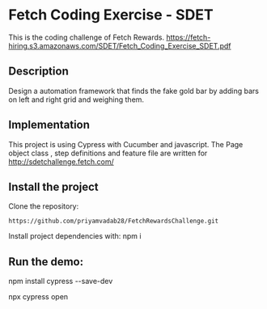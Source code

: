 # Fetch Coding Exercise - SDET
This is the coding challenge of Fetch Rewards.
https://fetch-hiring.s3.amazonaws.com/SDET/Fetch_Coding_Exercise_SDET.pdf

## Description
Design a automation framework that finds the fake gold bar by adding bars on left and right grid and weighing them.

## Implementation
This project is using Cypress with Cucumber and javascript. The Page object class , step definitions and feature file are written for http://sdetchallenge.fetch.com/


##  Install the project
Clone the repository:

`https://github.com/priyamvadab28/FetchRewardsChallenge.git`

Install project dependencies with: npm i

## Run the demo:

npm install cypress --save-dev

npx cypress open
